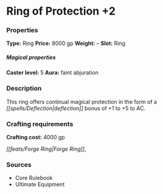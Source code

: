 ﻿---
Title: "Ring of Protection +2"
Type: "Ring"
Price: "8000 gp"
Weight: "–"
Slot: "Ring"
Caster level: "5"
Aura: "faint abjuration"
Description: |
  "This ring offers continual magical protection in the form of a deflection bonus of +1 to +5 to AC."
Crafting cost: "4000 gp"
Sources: "['Core Rulebook', 'Ultimate Equipment']"
---

# Ring of Protection +2

### Properties

**Type:** Ring **Price:** 8000 gp **Weight:** – **Slot:** Ring

##### Magical properties

**Caster level:** 5 **Aura:** faint abjuration

### Description

This ring offers continual magical protection in the form of a _[[spells/Deflection|deflection]]_ bonus of +1 to +5 to AC.

### Crafting requirements

**Crafting cost:** 4000 gp

_[[feats/Forge Ring|Forge Ring]]_,

### Sources

* Core Rulebook
* Ultimate Equipment